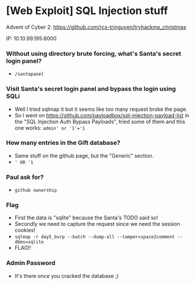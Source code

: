 # [Web Exploit] SQL Injection stuff

Advent of Cyber 2: https://github.com/rcs-tringuyen/tryhackme_christmas

IP: 10.10.99.195:8000

### Without using directory brute forcing, what's Santa's secret login panel?
- `/santapanel`

### Visit Santa's secret login panel and bypass the login using SQLi
- Well I tried sqlmap it but it seems like too many request broke the page.
- So I went on https://github.com/payloadbox/sql-injection-payload-list in the "SQL Injection Auth Bypass Payloads", tried some of them and this one works: `admin' or '1'='1`

### How many entries in the Gift database?
- Same stuff on the github page, but the "Generic" section.
- `' OR '1`

### Paul ask for?
- `github ownership`

### Flag
- First the data is "sqlite" because the Santa's TODO said so!
- Secondly we need to capture the request since we need the session cookies!
- `sqlmap -r day5_burp --batch --dump-all --tamper=space2comment --dbms=sqlite`
- FLAG!!

### Admin Password
- It's there once you cracked the database ;)
